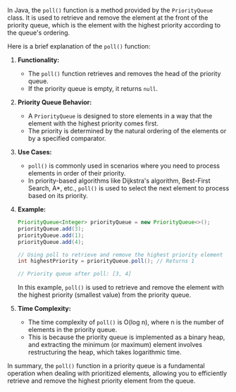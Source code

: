 In Java, the `poll()` function is a method provided by the `PriorityQueue` class. It is used to retrieve and remove the element at the front of the priority queue, which is the element with the highest priority according to the queue's ordering.

Here is a brief explanation of the `poll()` function:

1. **Functionality:**
   - The `poll()` function retrieves and removes the head of the priority queue.
   - If the priority queue is empty, it returns `null`.

2. **Priority Queue Behavior:**
   - A `PriorityQueue` is designed to store elements in a way that the element with the highest priority comes first.
   - The priority is determined by the natural ordering of the elements or by a specified comparator.

3. **Use Cases:**
   - `poll()` is commonly used in scenarios where you need to process elements in order of their priority.
   - In priority-based algorithms like Dijkstra's algorithm, Best-First Search, A*, etc., `poll()` is used to select the next element to process based on its priority.

4. **Example:**
   ```java
   PriorityQueue<Integer> priorityQueue = new PriorityQueue<>();
   priorityQueue.add(3);
   priorityQueue.add(1);
   priorityQueue.add(4);

   // Using poll to retrieve and remove the highest priority element
   int highestPriority = priorityQueue.poll(); // Returns 1

   // Priority queue after poll: [3, 4]
   ```

   In this example, `poll()` is used to retrieve and remove the element with the highest priority (smallest value) from the priority queue.

5. **Time Complexity:**
   - The time complexity of `poll()` is O(log n), where n is the number of elements in the priority queue.
   - This is because the priority queue is implemented as a binary heap, and extracting the minimum (or maximum) element involves restructuring the heap, which takes logarithmic time.

In summary, the `poll()` function in a priority queue is a fundamental operation when dealing with prioritized elements, allowing you to efficiently retrieve and remove the highest priority element from the queue.